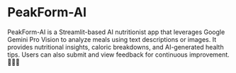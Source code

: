 # PeakForm-AI
PeakForm-AI is a Streamlit-based AI nutritionist app that leverages Google Gemini Pro Vision to analyze meals using text descriptions or images. It provides nutritional insights, caloric breakdowns, and AI-generated health tips. Users can also submit and view feedback for continuous improvement. 🍎🥗🚀
